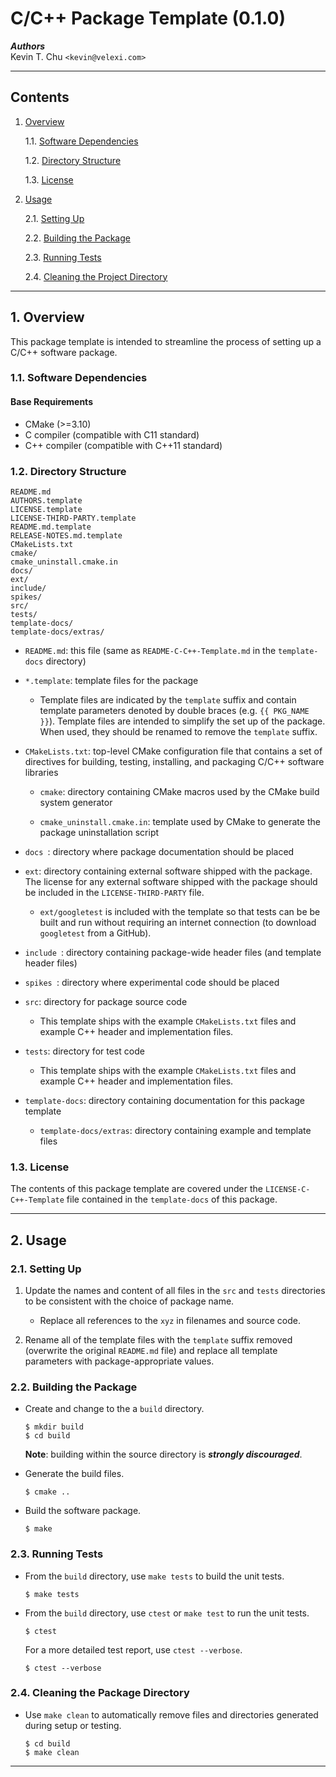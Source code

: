 C/C++ Package Template (0.1.0)
==============================

___Authors___  
Kevin T. Chu `<kevin@velexi.com>`

------------------------------------------------------------------------------

Contents
--------

1. [Overview][#1]

    1.1. [Software Dependencies][#1.1]

    1.2. [Directory Structure][#1.2]

    1.3. [License][#1.3]

2. [Usage][#2]

    2.1. [Setting Up][#2.1]

    2.2. [Building the Package][#2.2]

    2.3. [Running Tests][#2.3]

    2.4. [Cleaning the Project Directory][#2.4]

------------------------------------------------------------------------------

## 1. Overview

This package template is intended to streamline the process of setting up a
C/C++ software package.

### 1.1. Software Dependencies

#### Base Requirements

* CMake (>=3.10)
* C compiler (compatible with C11 standard)
* C++ compiler (compatible with C++11 standard)

### 1.2. Directory Structure

    README.md
    AUTHORS.template
    LICENSE.template
    LICENSE-THIRD-PARTY.template
    README.md.template
    RELEASE-NOTES.md.template
    CMakeLists.txt
    cmake/
    cmake_uninstall.cmake.in
    docs/
    ext/
    include/
    spikes/
    src/
    tests/
    template-docs/
    template-docs/extras/

* `README.md`: this file (same as `README-C-C++-Template.md` in the
  `template-docs` directory)

* `*.template`: template files for the package

    * Template files are indicated by the `template` suffix and contain
      template parameters denoted by double braces (e.g. `{{ PKG_NAME }}`).
      Template files are intended to simplify the set up of the package. When
      used, they should be renamed to remove the `template` suffix.

* `CMakeLists.txt`: top-level CMake configuration file that contains a set of
  directives for building, testing, installing, and packaging C/C++ software
  libraries

    * `cmake`: directory containing CMake macros used by the CMake build system
      generator

    * `cmake_uninstall.cmake.in`: template used by CMake to generate the
      package uninstallation script

* `docs `: directory where package documentation should be placed

* `ext`: directory containing external software shipped with the package.
  The license for any external software shipped with the package should be
  included in the `LICENSE-THIRD-PARTY` file.

    * `ext/googletest` is included with the template so that tests can be
      be built and run without requiring an internet connection (to download
      `googletest` from a GitHub).

* `include `: directory containing package-wide header files (and template
  header files)

* `spikes `: directory where experimental code should be placed

* `src`: directory for package source code

    * This template ships with the example `CMakeLists.txt` files and
      example C++ header and implementation files.

* `tests`: directory for test code

    * This template ships with the example `CMakeLists.txt` files and
      example C++ header and implementation files.

* `template-docs`: directory containing documentation for this package template

    * `template-docs/extras`: directory containing example and template files

### 1.3. License

The contents of this package template are covered under the
`LICENSE-C-C++-Template` file contained in the `template-docs` of this package.

------------------------------------------------------------------------------

## 2. Usage

### 2.1. Setting Up

1. Update the names and content of all files in the `src` and `tests`
   directories to be consistent with the choice of package name.

    * Replace all references to the `xyz` in filenames and source code.

2. Rename all of the template files with the `template` suffix removed
   (overwrite the original `README.md` file) and replace all template
   parameters with package-appropriate values.

### 2.2. Building the Package

* Create and change to the a `build` directory.

  ```shell
  $ mkdir build
  $ cd build
  ```

  __Note__: building within the source directory is ___strongly discouraged___.

* Generate the build files.

  ```shell
  $ cmake ..
  ```

* Build the software package.

  ```shell
  $ make
  ```

### 2.3. Running Tests

* From the `build` directory, use `make tests` to build the unit tests.

  ```shell
  $ make tests
  ```

* From the `build` directory, use `ctest` or `make test` to run the unit tests.

  ```shell
  $ ctest
  ```

  For a more detailed test report, use `ctest --verbose`.

  ```shell
  $ ctest --verbose
  ```

### 2.4. Cleaning the Package Directory

* Use `make clean` to automatically remove files and directories generated
  during setup or testing.

  ```shell
  $ cd build
  $ make clean
  ```

------------------------------------------------------------------------------

[-----------------------------INTERNAL LINKS-----------------------------]: #

[#1]: #1-overview
[#1.1]: #11-software-dependencies
[#1.2]: #12-directory-structure
[#1.3]: #13-license

[#2]: #2-usage
[#2.1]: #21-setting-up
[#2.2]: #22-building-the-package
[#2.3]: #23-running-tests
[#2.4]: #24-cleaning-the-package-directory
